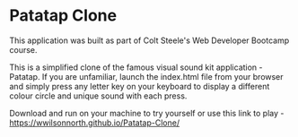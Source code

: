 # Patatap Clone
This application was built as part of Colt Steele's Web Developer Bootcamp course.

This is a simplified clone of the famous visual sound kit application - Patatap. If you are unfamiliar, launch the index.html file from your browser and simply press any letter key on your keyboard to display a different colour circle and unique sound with each press.

Download and run on your machine to try yourself or use this link to play - https://wwilsonnorth.github.io/Patatap-Clone/
